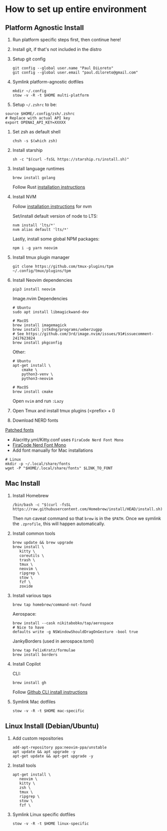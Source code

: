 # How to set up entire environment

## Platform Agnostic Install

1. Run platform specific steps first, then continue here!

1. Install git, if that's not included in the distro

1. Setup git config

    ```
    git config --global user.name "Paul DiLoreto"
    git config --global user.email "paul.diloreto@gmail.com"
    ```

1. Symlink platform-agnostic dotfiles

    ```
    mkdir ~/.config
    stow -v -R -t $HOME multi-platform
    ```

1. Setup `~/.zshrc` to be:

```
source $HOME/.config/zsh/.zshrc
# Replace with actual API key
export OPENAI_API_KEY=XXXXX
```

1.  Set zsh as default shell

    ```
    chsh -s $(which zsh)
    ```

1.  Install starship

    ```
    sh -c "$(curl -fsSL https://starship.rs/install.sh)"
    ```

1.  Install language runtimes

    ```
    brew install golang
    ```

    Follow Rust [installation instructions](https://www.rust-lang.org/tools/install)

1.  Install NVM

    Follow [installation instructions](https://github.com/nvm-sh/nvm) for nvm

    Set/install default version of node to LTS:

    ```
    nvm install 'lts/*'
    nvm alias default 'lts/*'
    ```

    Lastly, install some global NPM packages:

    ```
    npm i -g yarn neovim
    ```

1.  Install tmux plugin manager

    ```
    git clone https://github.com/tmux-plugins/tpm ~/.config/tmux/plugins/tpm
    ```

1.  Install Neovim dependencies

    ```
    pip3 install neovim
    ```

    Image.nvim Dependencies

    ```
    # Ubuntu
    sudo apt install libmagickwand-dev

    # MacOS
    brew install imagemagick
    brew install jstkdng/programs/ueberzugpp
    # See https://github.com/3rd/image.nvim/issues/91#issuecomment-2417623824
    brew install pkgconfig
    ```

    Other:

    ```
    # Ubuntu
    apt-get install \
        cmake \
        python3-venv \
        python3-neovim

    # MacOS
    brew install cmake
    ```

    Open `nvim` and run `:Lazy`

1.  Open Tmux and install tmux plugins (\<prefix\> + I)

1.  Download NERD fonts

[Patched fonts](https://github.com/ryanoasis/nerd-fonts/raw/master/patched-fonts)

-   Alacritty.yml/Kitty.conf uses `FiraCode Nerd Font Mono`
-   [FiraCode Nerd Font Mono](https://github.com/ryanoasis/nerd-fonts/blob/master/patched-fonts/FiraCode/Regular/FiraCodeNerdFontMono-Regular.ttf)
-   Add font manually for Mac installations

```
# Linux
mkdir -p ~/.local/share/fonts
wget -P "$HOME/.local/share/fonts" $LINK_TO_FONT
```

## Mac Install

1. Install Homebrew

    ```
    /bin/bash -c "$(curl -fsSL https://raw.githubusercontent.com/Homebrew/install/HEAD/install.sh)"
    ```

    Then run caveat command so that `brew` is in the `$PATH`. Once we symlink the `.zprofile`, this will happen automatically.

1. Install common tools

    ```
    brew update && brew upgrade
    brew install \
       kitty \
       coreutils \
       trash \
       tmux \
       neovim \
       ripgrep \
       stow \
       fzf \
       zoxide
    ```

1. Install various taps

    ```
    brew tap homebrew/command-not-found
    ```

    Aerospace:

    ```
    brew install --cask nikitabobko/tap/aerospace
    # Nice to have
    defaults write -g NSWindowShouldDragOnGesture -bool true
    ```

    JankyBorders (used in aerospace.toml)

    ```
    brew tap FelixKratz/formulae
    brew install borders
    ```

1. Install Copilot

    CLI:

    ```
    brew install gh
    ```

    Follow [Github CLI install instructions](https://docs.github.com/en/copilot/managing-copilot/configure-personal-settings/installing-github-copilot-in-the-cli#installing-copilot-in-the-cli)

1. Symlink Mac dotfiles

    ```
    stow -v -R -t $HOME mac-specific
    ```

## Linux Install (Debian/Ubuntu)

1. Add custom repositories

    ```
    add-apt-repository ppa:neovim-ppa/unstable
    apt update && apt upgrade -y
    apt-get update && apt-get upgrade -y
    ```

1. Install tools

    ```
    apt-get install \
       neovim \
       kitty \
       zsh \
       tmux \
       ripgrep \
       stow \
       fzf \
    ```

1. Symlink Linux specific dotfiles

    ```
    stow -v -R -t $HOME linux-specific
    ```
